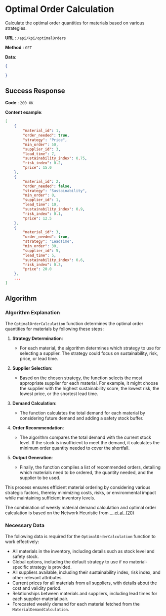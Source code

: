 # Optimal Order Calculation

Calculate the optimal order quantities for materials based on various strategies.

**URL** : `/api/kpi/optimalOrders`

**Method** : `GET`

**Data**: 

```json
{
    
}
```

## Success Response

**Code** : `200 OK`

**Content example**:

```json
[
    {
        "material_id": 1,
        "order_needed": true,
        "strategy": "Price",
        "min_order": 50,
        "supplier_id": 3,
        "lead_time": 7,
        "sustainability_index": 0.75,
        "risk_index": 0.2,
        "price": 15.0
    },
    {
        "material_id": 2,
        "order_needed": false,
        "strategy": "Sustainability",
        "min_order": 0,
        "supplier_id": 1,
        "lead_time": 10,
        "sustainability_index": 0.9,
        "risk_index": 0.1,
        "price": 12.5
    },
    {
        "material_id": 3,
        "order_needed": true,
        "strategy": "LeadTime",
        "min_order": 30,
        "supplier_id": 5,
        "lead_time": 5,
        "sustainability_index": 0.6,
        "risk_index": 0.3,
        "price": 20.0
    },
    ...
]
```

## Algorithm

### Algorithm Explanation

The `OptimalOrderCalculation` function determines the optimal order quantities for materials by following these steps:

1. **Strategy Determination**:
   - For each material, the algorithm determines which strategy to use for selecting a supplier. The strategy could focus on sustainability, risk, price, or lead time.

2. **Supplier Selection**:
   - Based on the chosen strategy, the function selects the most appropriate supplier for each material. For example, it might choose the supplier with the highest sustainability score, the lowest risk, the lowest price, or the shortest lead time.

3. **Demand Calculation**:
   - The function calculates the total demand for each material by considering future demand and adding a safety stock buffer.

4. **Order Recommendation**:
   - The algorithm compares the total demand with the current stock level. If the stock is insufficient to meet the demand, it calculates the minimum order quantity needed to cover the shortfall.

5. **Output Generation**:
   - Finally, the function compiles a list of recommended orders, detailing which materials need to be ordered, the quantity needed, and the supplier to be used.

This process ensures efficient material ordering by considering various strategic factors, thereby minimizing costs, risks, or environmental impact while maintaining sufficient inventory levels.

The combination of weekly material demand calculation and optimal order calculation is based on the Network Heuristic from [... et al. (20)](www.google.com)

### Necessary Data

The following data is required for the `OptimalOrderCalculation` function to work effectively:

   - All materials in the inventory, including details such as stock level and safety stock.
   - Global options, including the default strategy to use if no material-specific strategy is provided.
   - All suppliers available, including their sustainability index, risk index, and other relevant attributes.
   - Current prices for all materials from all suppliers, with details about the cost and validity period.
   - Relationships between materials and suppliers, including lead times for each supplier-material pair.
   - Forecasted weekly demand for each material fetched from the `MaterialDemandCalculation`.
